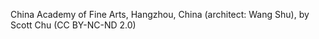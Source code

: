 China Academy of Fine Arts, Hangzhou, China (architect: Wang Shu), by Scott Chu (CC BY-NC-ND 2.0)


